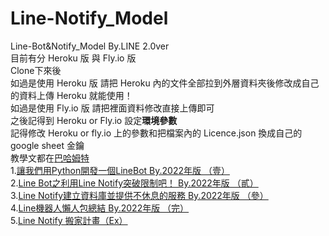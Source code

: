 # Line-Notify_Model
Line-Bot&Notify_Model By.LINE 2.0ver </br>
目前有分 Heroku 版 與 Fly.io 版 </br>
Clone下來後</br>
如過是使用 Heroku 版 請把 Heroku 內的文件全部拉到外層資料夾後修改成自己的資料上傳 Heroku 就能使用！</br>
如過是使用 Fly.io 版 請把裡面資料修改直接上傳即可</br>
之後記得到 Heroku or Fly.io 設定**環境參數** </br>
記得修改 Heroku or fly.io 上的參數和把檔案內的 Licence.json 換成自己的 google sheet 金鑰 </br>
教學文都在[巴哈姆特](https://home.gamer.com.tw/creation.php?owner=az7899603)  </br>
1.[讓我們用Python開發一個LineBot By.2022年版 （壹）](https://home.gamer.com.tw/creationDetail.php?sn=5371283)  </br>
2.[Line Bot之利用Line Notify突破限制吧！ By.2022年版 （貳）](https://home.gamer.com.tw/creationDetail.php?sn=5376576)  </br>
3.[Line Notify建立資料庫並提供不休息的服務 By.2022年版 （參）](https://home.gamer.com.tw/creationDetail.php?sn=5382054)  </br>
4.[Line機器人懶人包總結 By.2022年版 （完）](https://home.gamer.com.tw/creationDetail.php?sn=5466820)  </br>
5.[Line Notify 搬家計畫（Ex）](https://home.gamer.com.tw/creationDetail.php?sn=5570447)  </br>
